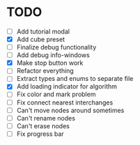 # TODO

- [ ] Add tutorial modal
- [x] Add cube preset
- [ ] Finalize debug functionality
- [ ] Add debug info-windows
- [x] Make stop button work
- [ ] Refactor everything
- [ ] Extract types and enums to separate file
- [x] Add loading indicator for algorithm
- [ ] Fix color and mark problem
- [ ] Fix connect nearest interchanges
- [ ] Can't move nodes around sometimes
- [ ] Can't rename nodes
- [ ] Can't erase nodes
- [ ] Fix progress bar
